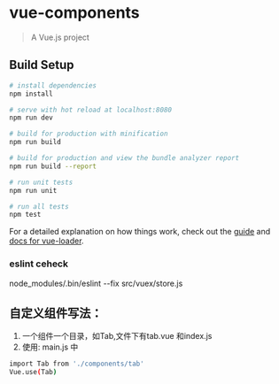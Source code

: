 # vue-components

> A Vue.js project

## Build Setup

``` bash
# install dependencies
npm install

# serve with hot reload at localhost:8080
npm run dev

# build for production with minification
npm run build

# build for production and view the bundle analyzer report
npm run build --report

# run unit tests
npm run unit

# run all tests
npm test
```

For a detailed explanation on how things work, check out the [guide](http://vuejs-templates.github.io/webpack/) and [docs for vue-loader](http://vuejs.github.io/vue-loader).

### eslint ceheck

node_modules/.bin/eslint --fix src/vuex/store.js

## 自定义组件写法：

1. 一个组件一个目录，如Tab,文件下有tab.vue 和index.js
2. 使用: main.js 中

```bash
import Tab from './components/tab'
Vue.use(Tab)
```
